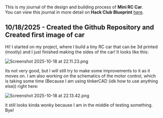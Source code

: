 <!--
  ===================    !!READ THIS NOTICE!!   ====================
  DO NOT edit this file manually. Your changes WILL BE OVERWRITTEN!
  This journal is auto generated and updated by Hack Club Blueprint.
  To edit this file, please edit your journal entries on Blueprint.
  ==================================================================
-->

This is my journal of the design and building process of **Mini RC Car**.  
You can view this journal in more detail on **Hack Club Blueprint** [here](https://blueprint.hackclub.com/projects/713).


## 10/18/2025 - Created the Github Repository and Created first image of car  

Hi! I started on my project, where I build a tiny RC car that can be 3d printed (mostly) and I just finished making the sides of the car! It looks like this:

![Screenshot 2025-10-18 at 22.11.23.png](https://blueprint.hackclub.com/user-attachments/blobs/proxy/eyJfcmFpbHMiOnsiZGF0YSI6MzIwOSwicHVyIjoiYmxvYl9pZCJ9fQ==--adf51a1f9c62bde5ec1a2ceb6dcfc52eac112149/Screenshot%202025-10-18%20at%2022.11.23.png)

Its not very good, but I will still try to make some improvements to it as it moves on. I am also working on the schematics of the motor control, which is taking some time (Because I am using tinkerCAD (idk how to use anything else)) right here:

![Screenshot 2025-10-18 at 22.13.42.png](https://blueprint.hackclub.com/user-attachments/blobs/proxy/eyJfcmFpbHMiOnsiZGF0YSI6MzIxMywicHVyIjoiYmxvYl9pZCJ9fQ==--db456fdebf29ff4b6b2bbfc0195af7713042e4ce/Screenshot%202025-10-18%20at%2022.13.42.png)

it still looks kinda wonky because I am in the middle of testing something. Bye!  

